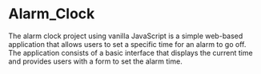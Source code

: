 # Alarm_Clock
The alarm clock project using vanilla JavaScript is a simple web-based application that allows users to set a specific time for an alarm to go off. The application consists of a basic interface that displays the current time and provides users with a form to set the alarm time.
